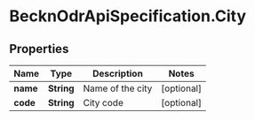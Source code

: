 # BecknOdrApiSpecification.City

## Properties

Name | Type | Description | Notes
------------ | ------------- | ------------- | -------------
**name** | **String** | Name of the city | [optional] 
**code** | **String** | City code | [optional] 


